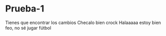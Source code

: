 # Prueba-1
Tienes que encontrar los cambios
Checalo bien crock
Halaaaaa estoy bien feo, no sé jugar fútbol
